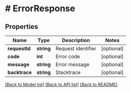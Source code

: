 # # ErrorResponse

## Properties

Name | Type | Description | Notes
------------ | ------------- | ------------- | -------------
**requestId** | **string** | Request identifier | [optional] 
**code** | **int** | Error code | [optional] 
**message** | **string** | Error message | [optional] 
**backtrace** | **string** | Stacktrace | [optional] 

[[Back to Model list]](../../README.md#documentation-for-models) [[Back to API list]](../../README.md#documentation-for-api-endpoints) [[Back to README]](../../README.md)



